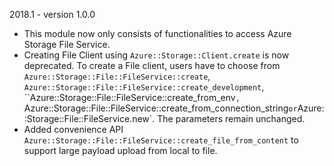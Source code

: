 2018.1 - version 1.0.0

* This module now only consists of functionalities to access Azure Storage File Service.
* Creating File Client using `Azure::Storage::Client.create` is now deprecated. To create a File client, users have to choose from `Azure::Storage::File::FileService::create`, `Azure::Storage::File::FileService::create_development`, ``Azure::Storage::File::FileService::create_from_env`, `Azure::Storage::File::FileService::create_from_connection_string` or `Azure::Storage::File::FileService.new`. The parameters remain unchanged.
* Added convenience API `Azure::Storage::File::FileService::create_file_from_content` to support large payload upload from local to file.

